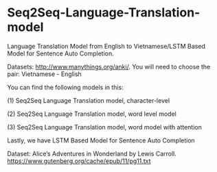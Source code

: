 # Seq2Seq-Language-Translation-model
Language Translation Model from English to Vietnamese/LSTM Based Model for Sentence Auto Completion.

Datasets: http://www.manythings.org/anki/. You will need to choose the pair: Vietnamese - English

You can find the following models in this:

(1) Seq2Seq Language Translation model, character-level

(2) Seq2Seq Language Translation model, word level model

(3) Seq2Seq Language Translation model, word model with attention


Lastly, we have LSTM Based Model for Sentence Auto Completion

Dataset: Alice’s Adventures in Wonderland by Lewis Carroll.
https://www.gutenberg.org/cache/epub/11/pg11.txt
